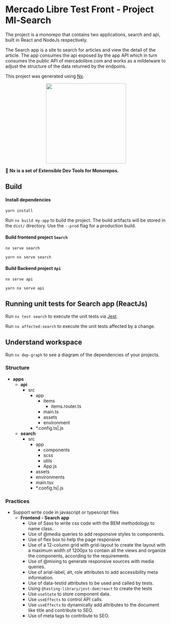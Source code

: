 # Mercado Libre Test Front - Project Ml-Search

The project is a monorepo that contains two applications, search and api, built in React and NodeJs respectively.

The Search app is a site to search for articles and view the detail of the article. The app consumes the api exposed by the app API which in turn consumes the public API of mercadolibre.com and works as a mildelware to adjust the structure of the data returned by the endpoins.

This project was generated using [Nx](https://nx.dev).

<p align="center"><img src="https://raw.githubusercontent.com/nrwl/nx/master/images/nx-logo.png" width="250"></p>

🔎 **Nx is a set of Extensible Dev Tools for Monorepos.**

## Build

#### Install dependencies

```
yarn install
```

Run `nx build my-app` to build the project. The build artifacts will be stored in the `dist/` directory. Use the `--prod` flag for a production build.

#### Build frontend project `Search`

```
nx serve search
```

```
yarn nx serve search
```

#### Build Backend project `Api`

```
nx serve api
```

```
yarn nx serve api
```

## Running unit tests for Search app (ReactJs)

Run `nx test search` to execute the unit tests via [Jest](https://jestjs.io).

Run `nx affected:search` to execute the unit tests affected by a change.

## Understand workspace

Run `nx dep-graph` to see a diagram of the dependencies of your projects.

### Structure

- **apps**
  - **api**
    - src
      - app
        - items
          - items.router.ts
        - main.ts
        - assets
        - environment
      - \*.config.ts|.js
  - **search**
    - src
      - app
        - components
        - scss
        - utils
        - App.js
      - assets
      - environments
      - main.tsx
      - \*.config.ts|.js

### Practices

- Support write code in javascript or typescript files
  - **Frontend - Search app**
    - Use of Sass to write css code with the BEM methodology to name class.
    - Use of @media queries to add responsive styles to components.
    - Use of flex box to help the page responsive
    - Use of a 12-column grid with grid-layout to create the layout with a maximum width of 1200px to contain all the views and organize the components, according to the requirements.
    - Use of @mixing to generate responsive sources with media queries.
    - Use of arial-label, alt, role attributes to add accessibility meta information.
    - Use of data-testid attributes to be used and called by tests.
    - Using `@testing-library/jest-dom|react` to create the tests
    - Use `useState` to store component data.
    - Use `useEffects` to control API calls.
    - Use `useEffects` to dynamically add attributes to the document like title and contribute to SEO.
    - Use of meta tags to contribute to SEO.
